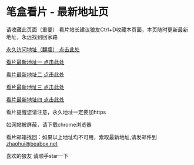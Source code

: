 # 笔盒看片 - 最新地址页

请收藏此页面（重要）
看片站长建议狼友Ctrl+D收藏本页面，本页随时更新最新地址，永远找到回家路

[永久访问地址（翻牆） 点击此处](https://beabox.net/)

[看片最新地址一 点击此处](https://bho4v3o4z7k5.shop)

[看片最新地址二 点击此处](https://bhn1t6u8w0m8.shop)

[看片最新地址三 点击此处](https://bho4e3i8j4e2.shop)

[看片最新地址四 点击此处](https://bhy9w0l7q7g1.shop)

看片提醒您请注意，永久地址一定要加https

如网站被屏蔽，请下载chrome浏览器

看片邮箱找回：如果以上地址均不可用，索取最新地址,请发邮件到 zhaohui@beabox.net

喜欢的狼友 请顺手star一下
